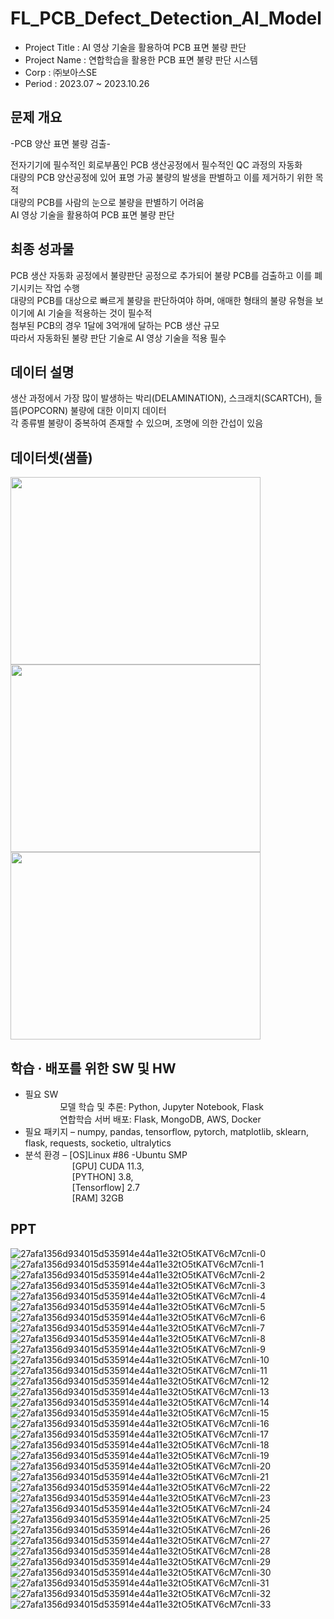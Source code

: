 # FL_PCB_Defect_Detection_AI_Model
- Project Title : AI 영상 기술을 활용하여 PCB 표면 불량 판단
- Project Name : 연합학습을 활용한 PCB 표면 불량 판단 시스템
- Corp : ㈜보아스SE
- Period : 2023.07 ~ 2023.10.26
   
   
## 문제 개요
-PCB 양산 표면 불량 검출-

전자기기에 필수적인 회로부품인 PCB 생산공정에서 필수적인 QC 과정의 자동화   
대량의 PCB 양산공정에 있어 표명 가공 불량의 발생을 판별하고 이를 제거하기 위한 목적   
대량의 PCB를 사람의 눈으로 불량을 판별하기 어려움   
AI 영상 기술을 활용하여 PCB 표면 불량 판단   
   
   
## 최종 성과물
PCB 생산 자동화 공정에서 불량판단 공정으로 추가되어 불량 PCB를 검출하고 이를 폐기시키는 작업 수행   
대량의 PCB를 대상으로 빠르게 불량을 판단하여야 하며, 애매한 형태의 불량 유형을 보이기에 AI 기술을 적용하는 것이 필수적   
첨부된 PCB의 경우 1달에 3억개에 달하는 PCB 생산 규모   
따라서 자동화된 불량 판단 기술로 AI 영상 기술을 적용 필수   
   
   
## 데이터 설명
생산 과정에서 가장 많이 발생하는 박리(DELAMINATION), 스크래치(SCARTCH), 들뜸(POPCORN) 불량에 대한 이미지 데이터   
각 종류별 불량이 중복하여 존재할 수 있으며, 조명에 의한 간섭이 있음
   
   
## 데이터셋(샘플)
<img src=https://github.com/SS-yong/FL_PCB_Defect_Detection_AI_Model/assets/108441950/19e0f6e6-97ea-4222-9219-989085afe3cb  width="400" height="300"/> 
<img src=https://github.com/SS-yong/FL_PCB_Defect_Detection_AI_Model/assets/108441950/82c15203-6f1b-460c-b88b-c70e5a6bfb5f  width="400" height="300"/> <br>
<img src=https://github.com/SS-yong/FL_PCB_Defect_Detection_AI_Model/assets/108441950/bc1f5313-a964-458e-8f73-713f993f3284  width="400" height="300"/> <br>

## 학습 · 배포를 위한 SW 및 HW
- 필요 SW    
&nbsp;&nbsp;&nbsp;&nbsp;&nbsp;&nbsp;&nbsp;&nbsp;&nbsp;&nbsp;&nbsp;&nbsp;&nbsp;&nbsp;모델 학습 및 추론: Python, Jupyter Notebook, Flask    
&nbsp;&nbsp;&nbsp;&nbsp;&nbsp;&nbsp;&nbsp;&nbsp;&nbsp;&nbsp;&nbsp;&nbsp;&nbsp;&nbsp;연합학습 서버 배포: Flask, MongoDB, AWS, Docker   
- 필요 패키지 – numpy, pandas, tensorflow, pytorch, matplotlib, sklearn, flask, requests, socketio, ultralytics   
- 분석 환경 – [OS]Linux #86 -Ubuntu SMP   
&nbsp;&nbsp;&nbsp;&nbsp;&nbsp;&nbsp;&nbsp;&nbsp;&nbsp;&nbsp;&nbsp;&nbsp;&nbsp;&nbsp;&nbsp;&nbsp;&nbsp;&nbsp;&nbsp;[GPU] CUDA 11.3,    
&nbsp;&nbsp;&nbsp;&nbsp;&nbsp;&nbsp;&nbsp;&nbsp;&nbsp;&nbsp;&nbsp;&nbsp;&nbsp;&nbsp;&nbsp;&nbsp;&nbsp;&nbsp;&nbsp;[PYTHON] 3.8,    
&nbsp;&nbsp;&nbsp;&nbsp;&nbsp;&nbsp;&nbsp;&nbsp;&nbsp;&nbsp;&nbsp;&nbsp;&nbsp;&nbsp;&nbsp;&nbsp;&nbsp;&nbsp;&nbsp;[Tensorflow] 2.7   
&nbsp;&nbsp;&nbsp;&nbsp;&nbsp;&nbsp;&nbsp;&nbsp;&nbsp;&nbsp;&nbsp;&nbsp;&nbsp;&nbsp;&nbsp;&nbsp;&nbsp;&nbsp;&nbsp;[RAM] 32GB   


## PPT
![27afa1356d934015d535914e44a11e32tO5tKATV6cM7cnli-0](https://github.com/SS-yong/FL_PCB_Defect_Detection_AI_Model/assets/108441950/698008f2-b4bb-4c31-be1f-381a8a79a2fd)
![27afa1356d934015d535914e44a11e32tO5tKATV6cM7cnli-1](https://github.com/SS-yong/FL_PCB_Defect_Detection_AI_Model/assets/108441950/ca132c48-cf90-4a76-8a3d-76b5819c886e)
![27afa1356d934015d535914e44a11e32tO5tKATV6cM7cnli-2](https://github.com/SS-yong/FL_PCB_Defect_Detection_AI_Model/assets/108441950/5242654d-8e96-44f6-829e-c6a37cda24b1)
![27afa1356d934015d535914e44a11e32tO5tKATV6cM7cnli-3](https://github.com/SS-yong/FL_PCB_Defect_Detection_AI_Model/assets/108441950/8c9c091a-058f-4e1d-a3d7-3a1f2f9a8731)
![27afa1356d934015d535914e44a11e32tO5tKATV6cM7cnli-4](https://github.com/SS-yong/FL_PCB_Defect_Detection_AI_Model/assets/108441950/7fc47d2c-7c8b-4b39-841f-9943d3a29915)
![27afa1356d934015d535914e44a11e32tO5tKATV6cM7cnli-5](https://github.com/SS-yong/FL_PCB_Defect_Detection_AI_Model/assets/108441950/35e1ecf9-12b5-4874-b382-27635d3525d4)
![27afa1356d934015d535914e44a11e32tO5tKATV6cM7cnli-6](https://github.com/SS-yong/FL_PCB_Defect_Detection_AI_Model/assets/108441950/8d35af6c-301f-44a0-abdd-9772cefaa087)
![27afa1356d934015d535914e44a11e32tO5tKATV6cM7cnli-7](https://github.com/SS-yong/FL_PCB_Defect_Detection_AI_Model/assets/108441950/5c0710d6-bc6e-4029-8fbe-6e6c2b5346ea)
![27afa1356d934015d535914e44a11e32tO5tKATV6cM7cnli-8](https://github.com/SS-yong/FL_PCB_Defect_Detection_AI_Model/assets/108441950/1ac8100c-70ba-46a5-924c-92f9840cc51a)
![27afa1356d934015d535914e44a11e32tO5tKATV6cM7cnli-9](https://github.com/SS-yong/FL_PCB_Defect_Detection_AI_Model/assets/108441950/80a44d16-d0ee-4ed3-9b3c-28bcc458d5f3)
![27afa1356d934015d535914e44a11e32tO5tKATV6cM7cnli-10](https://github.com/SS-yong/FL_PCB_Defect_Detection_AI_Model/assets/108441950/39ac3726-6fa1-4038-b781-c7be815f61ee)
![27afa1356d934015d535914e44a11e32tO5tKATV6cM7cnli-11](https://github.com/SS-yong/FL_PCB_Defect_Detection_AI_Model/assets/108441950/ea002323-4555-44b5-afbc-b2f972b294ce)
![27afa1356d934015d535914e44a11e32tO5tKATV6cM7cnli-12](https://github.com/SS-yong/FL_PCB_Defect_Detection_AI_Model/assets/108441950/c2da66b5-c430-4e57-8ac5-42f70adf1db1)
![27afa1356d934015d535914e44a11e32tO5tKATV6cM7cnli-13](https://github.com/SS-yong/FL_PCB_Defect_Detection_AI_Model/assets/108441950/e2f23144-40c0-4c68-93fa-0b872c0a8321)
![27afa1356d934015d535914e44a11e32tO5tKATV6cM7cnli-14](https://github.com/SS-yong/FL_PCB_Defect_Detection_AI_Model/assets/108441950/86f4af0c-4c42-4160-a5c9-445e89ab5337)
![27afa1356d934015d535914e44a11e32tO5tKATV6cM7cnli-15](https://github.com/SS-yong/FL_PCB_Defect_Detection_AI_Model/assets/108441950/9f76b718-4631-4c89-84c4-6274986ff2a1)
![27afa1356d934015d535914e44a11e32tO5tKATV6cM7cnli-16](https://github.com/SS-yong/FL_PCB_Defect_Detection_AI_Model/assets/108441950/8c3ee8ed-0ac6-4739-9902-e5129e5dce01)
![27afa1356d934015d535914e44a11e32tO5tKATV6cM7cnli-17](https://github.com/SS-yong/FL_PCB_Defect_Detection_AI_Model/assets/108441950/dab0c350-3c50-417b-a262-63c6ce78a921)
![27afa1356d934015d535914e44a11e32tO5tKATV6cM7cnli-18](https://github.com/SS-yong/FL_PCB_Defect_Detection_AI_Model/assets/108441950/7461f0d8-cf17-40c3-b019-e2b7ce6ebab5)
![27afa1356d934015d535914e44a11e32tO5tKATV6cM7cnli-19](https://github.com/SS-yong/FL_PCB_Defect_Detection_AI_Model/assets/108441950/67509bf7-12a5-4018-8ca3-f81ad77432d8)
![27afa1356d934015d535914e44a11e32tO5tKATV6cM7cnli-20](https://github.com/SS-yong/FL_PCB_Defect_Detection_AI_Model/assets/108441950/d645b457-9dcb-46ae-a481-57341b0ed466)
![27afa1356d934015d535914e44a11e32tO5tKATV6cM7cnli-21](https://github.com/SS-yong/FL_PCB_Defect_Detection_AI_Model/assets/108441950/939ad62a-dc33-45c0-a362-adf24be5bb81)
![27afa1356d934015d535914e44a11e32tO5tKATV6cM7cnli-22](https://github.com/SS-yong/FL_PCB_Defect_Detection_AI_Model/assets/108441950/d61149da-c165-41e8-bd96-aa96bc2a7d45)
![27afa1356d934015d535914e44a11e32tO5tKATV6cM7cnli-23](https://github.com/SS-yong/FL_PCB_Defect_Detection_AI_Model/assets/108441950/590a2a2c-2f09-40e6-8f26-5dc36dcf349c)
![27afa1356d934015d535914e44a11e32tO5tKATV6cM7cnli-24](https://github.com/SS-yong/FL_PCB_Defect_Detection_AI_Model/assets/108441950/3f2a41b8-9e81-4ccc-885d-3aff4cf6293a)
![27afa1356d934015d535914e44a11e32tO5tKATV6cM7cnli-25](https://github.com/SS-yong/FL_PCB_Defect_Detection_AI_Model/assets/108441950/fb6e77cb-4fd9-4b2f-a285-a29cbe5ada7e)
![27afa1356d934015d535914e44a11e32tO5tKATV6cM7cnli-26](https://github.com/SS-yong/FL_PCB_Defect_Detection_AI_Model/assets/108441950/1cc64cef-e357-4c7b-8002-e7b8b43caa2c)
![27afa1356d934015d535914e44a11e32tO5tKATV6cM7cnli-27](https://github.com/SS-yong/FL_PCB_Defect_Detection_AI_Model/assets/108441950/5f9e006d-0fe4-4dc2-8921-0ab49d6befab)
![27afa1356d934015d535914e44a11e32tO5tKATV6cM7cnli-28](https://github.com/SS-yong/FL_PCB_Defect_Detection_AI_Model/assets/108441950/9b5d1c28-a729-4493-96cd-2f233c895f66)
![27afa1356d934015d535914e44a11e32tO5tKATV6cM7cnli-29](https://github.com/SS-yong/FL_PCB_Defect_Detection_AI_Model/assets/108441950/004c7377-7fa5-4549-9861-97effd6e6cc5)
![27afa1356d934015d535914e44a11e32tO5tKATV6cM7cnli-30](https://github.com/SS-yong/FL_PCB_Defect_Detection_AI_Model/assets/108441950/aceade5d-4179-4f7d-adf5-793e17f053e5)
![27afa1356d934015d535914e44a11e32tO5tKATV6cM7cnli-31](https://github.com/SS-yong/FL_PCB_Defect_Detection_AI_Model/assets/108441950/043dc7a4-2e08-42d9-ba6e-d6ec358f21aa)
![27afa1356d934015d535914e44a11e32tO5tKATV6cM7cnli-32](https://github.com/SS-yong/FL_PCB_Defect_Detection_AI_Model/assets/108441950/1e9345b0-cc90-4cde-892b-3b802dd461db)
![27afa1356d934015d535914e44a11e32tO5tKATV6cM7cnli-33](https://github.com/SS-yong/FL_PCB_Defect_Detection_AI_Model/assets/108441950/9af82876-ac9c-49fa-8654-fb02530074a2)
